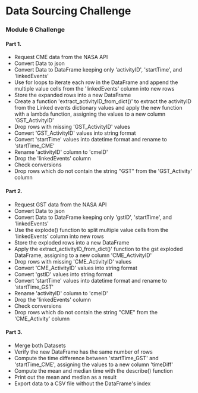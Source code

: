 # Data Sourcing Challenge
### Module 6 Challenge

#### __Part 1.__
* Request CME data from the NASA API
* Convert Data to json
* Convert Data to DataFrame keeping only 'activityID', 'startTime', and 'linkedEvents'
* Use for loops to iterate each row in the DataFrame and append the multiple value cells from the 'linkedEvents' column into new rows
* Store the expanded rows into a new DataFrame
* Create a function 'extract_activityID_from_dict()' to extract the activityID from the Linked events dictionary values and apply the new function with a lambda function, assigning the values to a new column 'GST_ActivityID'
* Drop rows with missing 'GST_ActivityID' values
* Convert 'GST_ActivityID' values into string format
* Convert 'startTime' values into datetime format and rename to 'startTime_CME'
* Rename 'activityID' column to 'cmeID'
* Drop the 'linkedEvents' column
* Check conversions
* Drop rows which do not contain the string "GST" from the 'GST_Activity' column

#### __Part 2.__
* Request GST data from the NASA API
* Convert Data to json
* Convert Data to DataFrame keeping only 'gstID', 'startTime', and 'linkedEvents'
* Use the explode() function to split multiple value cells from the 'linkedEvents' column into new rows
* Store the exploded rows into a new DataFrame
* Apply the extract_activityID_from_dict()' function to the gst exploded DataFrame, assigning to a new column 'CME_ActivityID'
* Drop rows with missing 'CME_ActivityID' values
* Convert 'CME_ActivityID' values into string format
* Convert 'gstID' values into string format
* Convert 'startTime' values into datetime format and rename to 'startTime_GST'
* Rename 'activityID' column to 'cmeID'
* Drop the 'linkedEvents' column
* Check conversions
* Drop rows which do not contain the string "CME" from the 'CME_Activity' column

#### __Part 3.__
* Merge both Datasets
* Verify the new DataFrame has the same number of rows
* Compute the time difference between 'startTime_GST' and 'startTime_CME', assigning the values to a new column 'timeDiff'
* Compute the mean and median time with the describe() function
* Print out the mean and median as a result
* Export data to a CSV file without the DataFrame's index